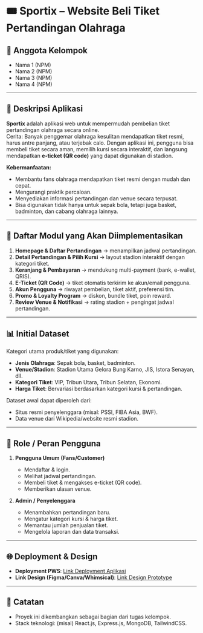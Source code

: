 # 🎟️ Sportix – Website Beli Tiket Pertandingan Olahraga  

## 👥 Anggota Kelompok
- Nama 1 (NPM)  
- Nama 2 (NPM)  
- Nama 3 (NPM)  
- Nama 4 (NPM)  

---

## 📖 Deskripsi Aplikasi
**Sportix** adalah aplikasi web untuk mempermudah pembelian tiket pertandingan olahraga secara online.  
Cerita: Banyak penggemar olahraga kesulitan mendapatkan tiket resmi, harus antre panjang, atau terjebak calo. Dengan aplikasi ini, pengguna bisa membeli tiket secara aman, memilih kursi secara interaktif, dan langsung mendapatkan **e-ticket (QR code)** yang dapat digunakan di stadion.  

**Kebermanfaatan:**
- Membantu fans olahraga mendapatkan tiket resmi dengan mudah dan cepat.  
- Mengurangi praktik percaloan.  
- Menyediakan informasi pertandingan dan venue secara terpusat.  
- Bisa digunakan tidak hanya untuk sepak bola, tetapi juga basket, badminton, dan cabang olahraga lainnya.  

---

## 🧩 Daftar Modul yang Akan Diimplementasikan
1. **Homepage & Daftar Pertandingan** → menampilkan jadwal pertandingan.  
2. **Detail Pertandingan & Pilih Kursi** → layout stadion interaktif dengan kategori tiket.  
3. **Keranjang & Pembayaran** → mendukung multi-payment (bank, e-wallet, QRIS).  
4. **E-Ticket (QR Code)** → tiket otomatis terkirim ke akun/email pengguna.  
5. **Akun Pengguna** → riwayat pembelian, tiket aktif, preferensi tim.  
6. **Promo & Loyalty Program** → diskon, bundle tiket, poin reward.  
7. **Review Venue & Notifikasi** → rating stadion + pengingat jadwal pertandingan.  

---

## 📊 Initial Dataset
Kategori utama produk/tiket yang digunakan:  
- **Jenis Olahraga**: Sepak bola, basket, badminton.  
- **Venue/Stadion**: Stadion Utama Gelora Bung Karno, JIS, Istora Senayan, dll.  
- **Kategori Tiket**: VIP, Tribun Utara, Tribun Selatan, Ekonomi.  
- **Harga Tiket**: Bervariasi berdasarkan kategori kursi & pertandingan.  

Dataset awal dapat diperoleh dari:  
- Situs resmi penyelenggara (misal: PSSI, FIBA Asia, BWF).  
- Data venue dari Wikipedia/website resmi stadion.  

---

## 👤 Role / Peran Pengguna
1. **Pengguna Umum (Fans/Customer)**  
   - Mendaftar & login.  
   - Melihat jadwal pertandingan.  
   - Membeli tiket & mengakses e-ticket (QR code).  
   - Memberikan ulasan venue.  

2. **Admin / Penyelenggara**  
   - Menambahkan pertandingan baru.  
   - Mengatur kategori kursi & harga tiket.  
   - Memantau jumlah penjualan tiket.  
   - Mengelola laporan dan data transaksi.  

---

## 🌐 Deployment & Design
- **Deployment PWS**: [Link Deployment Aplikasi](https://example-pws.com)  
- **Link Design (Figma/Canva/Whimsical)**: [Link Design Prototype](https://figma.com/file/xxxx)  

---

## 📌 Catatan
- Proyek ini dikembangkan sebagai bagian dari tugas kelompok.  
- Stack teknologi: (misal) React.js, Express.js, MongoDB, TailwindCSS.  
